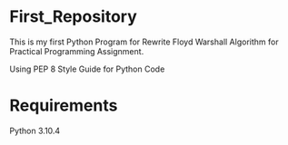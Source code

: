 # First_Repository

This is my first Python Program for Rewrite Floyd Warshall Algorithm for Practical Programming Assignment.

Using PEP 8 Style Guide for Python Code

# Requirements

Python 3.10.4


